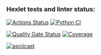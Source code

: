 ### Hexlet tests and linter status:
[![Actions Status](https://github.com/atesinde/python-project-50/actions/workflows/hexlet-check.yml/badge.svg)](https://github.com/atesinde/python-project-50/actions)
[![Python CI](https://github.com/atesinde/python-project-50/actions/workflows/pyci.yml/badge.svg)](https://github.com/atesinde/python-project-50/actions/workflows/pyci.yml)

[![Quality Gate Status](https://sonarcloud.io/api/project_badges/measure?project=atesinde_python-project-50&metric=alert_status)](https://sonarcloud.io/summary/new_code?id=atesinde_python-project-50)
[![Coverage](https://sonarcloud.io/api/project_badges/measure?project=atesinde_python-project-50&metric=coverage)](https://sonarcloud.io/summary/new_code?id=atesinde_python-project-50)

[![asciicast](https://asciinema.org/a/DBRTIv6RDmCvu61N5clzlLsR9.svg)](https://asciinema.org/a/DBRTIv6RDmCvu61N5clzlLsR9)

